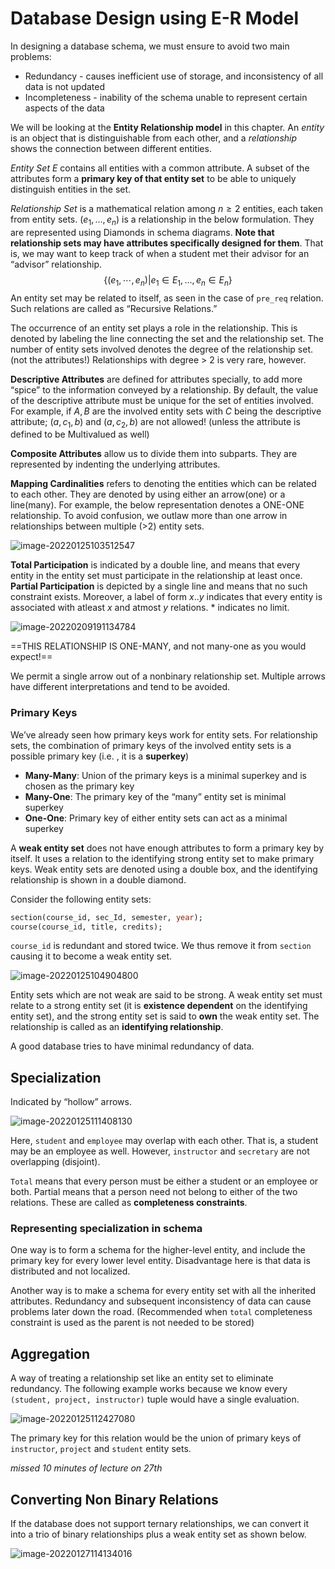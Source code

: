 # Database Design using E-R Model

In designing a database schema, we must ensure to avoid two main problems:

- Redundancy - causes inefficient use of storage, and inconsistency of all data is not updated
- Incompleteness - inability of the schema unable to represent certain aspects of the data

We will be looking at the **Entity Relationship model** in this chapter. An *entity* is an object that is distinguishable from each other, and a *relationship* shows the connection between different entities.

*Entity Set* $E$ contains all entities with a common attribute. A subset of the attributes form a **primary key of that entity set** to be able to uniquely distinguish entities in the set.

*Relationship Set* is a mathematical relation among $n\geq 2$ entities, each taken from entity sets. $(e_1, \ldots, e_n)$ is a relationship in the below formulation. They are represented using Diamonds in schema diagrams. **Note that relationship sets may have attributes specifically designed for them**. That is, we may want to keep track of when a student met their advisor for an “advisor” relationship.
$$
\{ (e_1, \cdots, e_n) \vert e_1\in E_1, \ldots, e_n\in E_n\}
$$
An entity set may be related to itself, as seen in the case of `pre_req` relation. Such relations are called as “Recursive Relations.”

The occurrence of an entity set plays a role in the relationship. This is denoted by labeling the line connecting the set and the relationship set. The number of entity sets involved denotes the degree of the relationship set. (not the attributes!) Relationships with degree > 2 is very rare, however.

**Descriptive Attributes** are defined for attributes specially, to add more “spice” to the information conveyed by a relationship. By default, the value of the descriptive attribute must be unique for the set of entities involved. For example, if $A, B$ are the involved entity sets with $C$ being the descriptive attribute; $(a,c_1,b)$ and $(a,c_2,b)$ are not allowed! (unless the attribute is defined to be Multivalued as well)

**Composite Attributes** allow us to divide them into subparts. They are represented by indenting the underlying attributes.

**Mapping Cardinalities** refers to denoting the entities which can be related to each other. They are denoted by using either an arrow(one) or a line(many). For example, the below representation denotes a ONE-ONE relationship. To avoid confusion, we outlaw more than one arrow in relationships between multiple (>2) entity sets.

![image-20220125103512547](../../../assets/images/typora/image-20220125103512547.png)



**Total Participation** is indicated by a double line, and means that every entity in the entity set must participate in the relationship at least once. **Partial Participation** is depicted by a single line and means that no such constraint exists. Moreover, a label of form $x..y$ indicates that every entity is associated with atleast $x$ and atmost $y$ relations. $*$ indicates no limit.



![image-20220209191134784](../../../assets/images/typora/image-20220209191134784.png)

==THIS RELATIONSHIP IS ONE-MANY, and not many-one as you would expect!==

We permit a single arrow out of a nonbinary relationship set.  Multiple arrows have different interpretations and tend to be avoided.



### Primary Keys

We’ve already seen how primary keys work for entity sets. For relationship sets, the combination of primary keys of the involved entity sets is a possible primary key (i.e. , it is a **superkey**)

- **Many-Many**: Union of the primary keys is a minimal superkey and is chosen as the primary key
- **Many-One**: The primary key of the “many” entity set is minimal superkey
- **One-One**: Primary key of either entity sets can act as a minimal superkey

A **weak entity set** does not have enough attributes to form a primary key by itself. It uses a relation to the identifying strong entity set to make primary keys. Weak entity sets are denoted using a double box, and the identifying relationship is shown in a double diamond.

Consider the following entity sets:

```sql
section(course_id, sec_Id, semester, year);
course(course_id, title, credits);
```

`course_id` is redundant and stored twice. We thus remove it from `section` causing it to become a weak entity set.

![image-20220125104904800](../../../assets/images/typora/image-20220125104904800.png)

Entity sets which are not weak are said to be strong. A weak entity set must relate to a strong entity set (it is **existence dependent** on the identifying entity set), and the strong entity set is said to **own** the weak entity set. The relationship is called as an **identifying relationship**.

A good database tries to have minimal redundancy of data.



## Specialization

Indicated by “hollow” arrows.

![image-20220125111408130](../../../assets/images/typora/image-20220125111408130.png)

Here, `student` and `employee` may overlap with each other. That is, a student may be an employee as well. However, `instructor` and `secretary` are not overlapping (disjoint).

`Total` means that every person must be either a student or an employee or both. Partial means that a person need not belong to either of the two relations. These are called as **completeness constraints**.

### Representing  specialization in schema

One way is to form a schema for the higher-level entity, and include the primary key for every lower level entity. Disadvantage here is that data is distributed and not localized.

Another way is to make a schema for every entity set with all the inherited attributes. Redundancy and subsequent inconsistency of data can cause problems later down the road. (Recommended when `total` completeness constraint is used as the parent is not needed to be stored)



## Aggregation

A way of treating a relationship set like an entity set to eliminate redundancy. The following example works because we know every `(student, project, instructor)` tuple would have a single evaluation. 

![image-20220125112427080](../../../assets/images/typora/image-20220125112427080.png)

The primary key for this relation would be the union of primary keys of `instructor`, `project` and `student` entity sets.



*missed 10 minutes of lecture on 27th*



## Converting Non Binary Relations

If the database does not support ternary relationships, we can convert it into a trio of binary relationships  plus a weak entity set as shown below.

![image-20220127114134016](../../../assets/images/typora/image-20220127114134016.png)



&nbsp;

